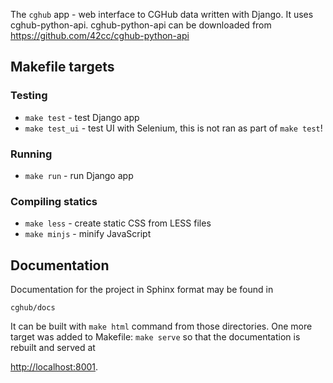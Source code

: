 The `cghub` app - web interface to CGHub data written with Django.
It uses cghub-python-api.
cghub-python-api can be downloaded from
https://github.com/42cc/cghub-python-api

## Makefile targets

### Testing

- `make test` - test Django app
- `make test_ui` - test UI with Selenium, this is not ran as part of `make test`!

### Running

- `make run` - run Django app

### Compiling statics

- `make less` - create static CSS from LESS files
- `make minjs` - minify JavaScript

## Documentation

Documentation for the project in Sphinx format may be found in

`cghub/docs`

It can be built with `make html` command from those directories. 
One more target was added to Makefile:
`make serve` so that the documentation is rebuilt and served at 

<http://localhost:8001>.
